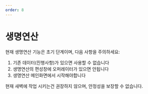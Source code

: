 ```yaml
---
order: 8
---
```


# 생명연산

현재 생명연산 기능은 초기 단계이며, 다음 사항을 주의하세요:

1. 기존 데이터(진행사항)가 있으면 사용할 수 없습니다
2. 생명연산의 편성창에 오퍼레이터가 있으면 안됩니다
3. 생명연산 메인화면에서 시작해야합니다

현재 새벽에 작업 시키는건 권장하지 않으며, 안정성을 보장할 수 없습니다.
